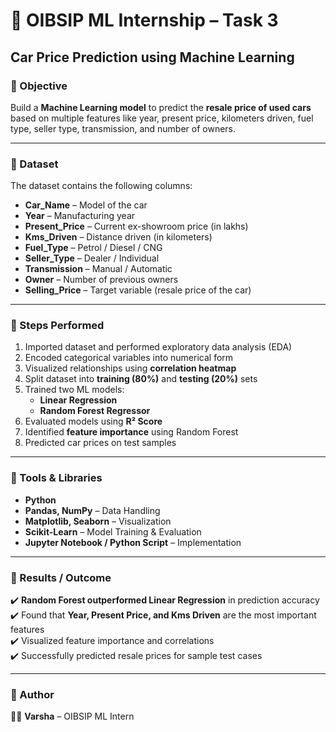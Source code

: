 # 🚗 OIBSIP ML Internship – Task 3  
## Car Price Prediction using Machine Learning  

### 🔹 Objective  
Build a **Machine Learning model** to predict the **resale price of used cars** based on multiple features like year, present price, kilometers driven, fuel type, seller type, transmission, and number of owners.  

---

### 🔹 Dataset  
The dataset contains the following columns:  
- **Car_Name** – Model of the car  
- **Year** – Manufacturing year  
- **Present_Price** – Current ex-showroom price (in lakhs)  
- **Kms_Driven** – Distance driven (in kilometers)  
- **Fuel_Type** – Petrol / Diesel / CNG  
- **Seller_Type** – Dealer / Individual  
- **Transmission** – Manual / Automatic  
- **Owner** – Number of previous owners  
- **Selling_Price** – Target variable (resale price of the car)  

---

### 🔹 Steps Performed  
1. Imported dataset and performed exploratory data analysis (EDA)  
2. Encoded categorical variables into numerical form  
3. Visualized relationships using **correlation heatmap**  
4. Split dataset into **training (80%)** and **testing (20%)** sets  
5. Trained two ML models:  
   - **Linear Regression**  
   - **Random Forest Regressor**  
6. Evaluated models using **R² Score**  
7. Identified **feature importance** using Random Forest  
8. Predicted car prices on test samples  

---

### 🔹 Tools & Libraries  
- **Python**  
- **Pandas, NumPy** – Data Handling  
- **Matplotlib, Seaborn** – Visualization  
- **Scikit-Learn** – Model Training & Evaluation  
- **Jupyter Notebook / Python Script** – Implementation  

---

### 🔹 Results / Outcome  
✔️ **Random Forest outperformed Linear Regression** in prediction accuracy  
✔️ Found that **Year, Present Price, and Kms Driven** are the most important features  
✔️ Visualized feature importance and correlations  
✔️ Successfully predicted resale prices for sample test cases  

---

### 🔹 Author  
👩‍💻 **Varsha** – OIBSIP ML Intern  
